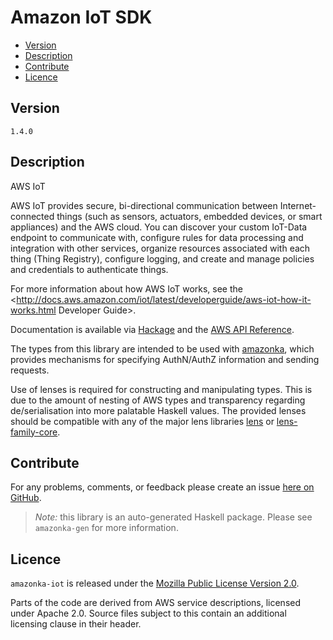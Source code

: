 # Amazon IoT SDK

* [Version](#version)
* [Description](#description)
* [Contribute](#contribute)
* [Licence](#licence)


## Version

`1.4.0`


## Description

AWS IoT

AWS IoT provides secure, bi-directional communication between
Internet-connected things (such as sensors, actuators, embedded devices,
or smart appliances) and the AWS cloud. You can discover your custom
IoT-Data endpoint to communicate with, configure rules for data
processing and integration with other services, organize resources
associated with each thing (Thing Registry), configure logging, and
create and manage policies and credentials to authenticate things.

For more information about how AWS IoT works, see the
<http://docs.aws.amazon.com/iot/latest/developerguide/aws-iot-how-it-works.html Developer Guide>.

Documentation is available via [Hackage](http://hackage.haskell.org/package/amazonka-iot)
and the [AWS API Reference](https://aws.amazon.com/documentation/).

The types from this library are intended to be used with [amazonka](http://hackage.haskell.org/package/amazonka),
which provides mechanisms for specifying AuthN/AuthZ information and sending requests.

Use of lenses is required for constructing and manipulating types.
This is due to the amount of nesting of AWS types and transparency regarding
de/serialisation into more palatable Haskell values.
The provided lenses should be compatible with any of the major lens libraries
[lens](http://hackage.haskell.org/package/lens) or [lens-family-core](http://hackage.haskell.org/package/lens-family-core).

## Contribute

For any problems, comments, or feedback please create an issue [here on GitHub](https://github.com/brendanhay/amazonka/issues).

> _Note:_ this library is an auto-generated Haskell package. Please see `amazonka-gen` for more information.


## Licence

`amazonka-iot` is released under the [Mozilla Public License Version 2.0](http://www.mozilla.org/MPL/).

Parts of the code are derived from AWS service descriptions, licensed under Apache 2.0.
Source files subject to this contain an additional licensing clause in their header.
